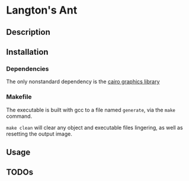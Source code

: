 # Langton's Ant

## Description

## Installation

### Dependencies

The only nonstandard dependency is the [cairo graphics library](https://cairographics.org/)

### Makefile

The executable is built with gcc to a file named `generate`, via the `make` command.

`make clean` will clear any object and executable files lingering, as well as resetting the output image.

## Usage

## TODOs


